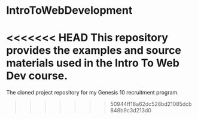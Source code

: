 # IntroToWebDevelopment
<<<<<<< HEAD
This repository provides the examples and source materials used in the Intro To Web Dev course.
=======
The cloned project repository for my Genesis 10 recruitment program.
>>>>>>> 50944ff18a62dc528bd21085dcb848b9c3d213d0
